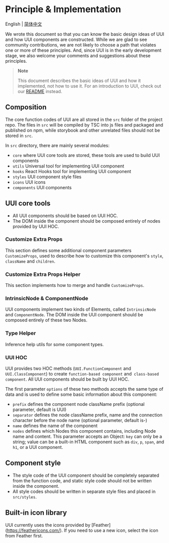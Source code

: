 # Principle & Implementation

English | [简体中文](https://github.com/HackPlan/UUI/blob/master/docs/PRINCIPLE.zh-CN.md)

We wrote this document so that you can know the basic design ideas of UUI and how UUI components are constructed. While we are glad to see community contributions, we are not likely to choose a path that violates one or more of these principles. And, since UUI is in the early development stage, we also welcome your comments and suggestions about these principles.

> **Note**
>
> This document describes the basic ideas of UUI and how it implemented, not how to use it.
> For an introduction to UUI, check out our [README](https://github.com/HackPlan/UUI) instead.

## Composition

The core function codes of UUI are all stored in the `src` folder of the project repo. The files in `src` will be compiled by TSC into js files and packaged and published on npm, while storybook and other unrelated files should not be stored in `src`.

In `src` directory, there are mainly several modules:

* `core` where UUI core tools are stored, these tools are used to build UUI components
* `utils` Universal tool for implementing UUI component
* `hooks` React Hooks tool for implementing UUI component
* `styles` UUI component style files
* `icons` UUI icons
* `components` UUI components

## UUI core tools

* All UUI components should be based on UUI HOC.
* The DOM inside the component should be composed entirely of nodes provided by UUI HOC.

### Customize Extra Props

This section defines some additional component parameters `CustomizeProps`, used to describe how to customize this component's `style`, `className` and `children`.

### Customize Extra Props Helper

This section implements how to merge and handle `CustomizeProps`.

### IntrinsicNode & ComponentNode

UUI components implement two kinds of Elements, called `IntrinsicNode` and `ComponentNode`. The DOM inside the UUI component should be composed entirely of these two Nodes.

### Type Helper

Inference help utils for some component types.

### UUI HOC

UUI provides two HOC methods (`UUI.FunctionComponent` and` UUI.ClassComponent`) to create `function-based component` and` class-based component`. All UUI components should be built by UUI HOC.

The first parameter `options` of these two methods accepts the same type of data and is used to define some basic information about this component:

* `prefix` defines the component node className prefix (optional parameter, default is UUI)
* `separator` defines the node className prefix, name and the connection character before the node name (optional parameter, default is-)
* `name` defines the name of the component
* `nodes` defines which Nodes this component contains, including Node name and content. This parameter accepts an Object: `key` can only be a string; value can be a built-in HTML component such as `div`, `p`, `span`, and `h1`, or a UUI component.

## Component style

* The style code of the UUI component should be completely separated from the function code, and static style code should not be written inside the component.
* All style codes should be written in separate style files and placed in `src/styles`.

## Built-in icon library

UUI currently uses the icons provided by [Feather] (https://feathericons.com/). If you need to use a new icon, select the icon from Feather first.